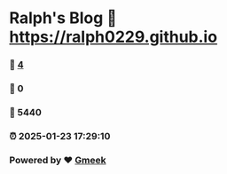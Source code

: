 # Ralph's Blog :link: https://ralph0229.github.io 
### :page_facing_up: [4](https://ralph0229.github.io/tag.html) 
### :speech_balloon: 0 
### :hibiscus: 5440 
### :alarm_clock: 2025-01-23 17:29:10 
### Powered by :heart: [Gmeek](https://github.com/Meekdai/Gmeek)
